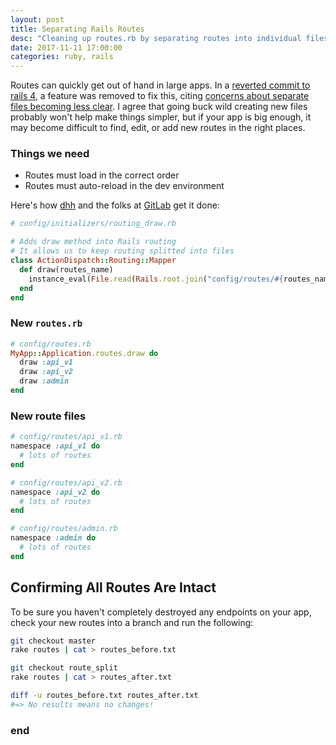 ```yaml
---
layout: post
title: Separating Rails Routes
desc: "Cleaning up routes.rb by separating routes into individual files"
date: 2017-11-11 17:00:00
categories: ruby, rails
---
```


Routes can quickly get out of hand in large apps. In a [reverted commit to rails 4](https://github.com/rails/rails/commit/5e7d6bba79393de0279917f93b82f3b7b176f4b5), a feature was removed to fix this, citing [concerns about separate files becoming less clear](https://github.com/rails/rails/commit/5e7d6bba79393de0279917f93b82f3b7b176f4b5#commitcomment-5846694). I agree that going buck wild creating new files probably won't help make things simpler, but if your app is big enough, it may become difficult to find, edit, or add new routes in the right places.

### Things we need

 - Routes must load in the correct order
 - Routes must auto-reload in the dev environment

Here's how [dhh](https://gist.github.com/dhh/2492118) and the folks at [GitLab](https://gitlab.com/gitlab-org/gitlab-ce/blob/master/config/initializers/routing_draw.rb) get it done:

```ruby
# config/initializers/routing_draw.rb

# Adds draw method into Rails routing
# It allows us to keep routing splitted into files
class ActionDispatch::Routing::Mapper
  def draw(routes_name)
    instance_eval(File.read(Rails.root.join("config/routes/#{routes_name}.rb")))
  end
end
```

### New `routes.rb`

```ruby
# config/routes.rb
MyApp::Application.routes.draw do
  draw :api_v1
  draw :api_v2
  draw :admin
end
```

### New route files

```ruby
# config/routes/api_v1.rb
namespace :api_v1 do
  # lots of routes
end

# config/routes/api_v2.rb
namespace :api_v2 do
  # lots of routes
end

# config/routes/admin.rb
namespace :admin do
  # lots of routes
end
```

## Confirming All Routes Are Intact

To be sure you haven't completely destroyed any endpoints on your app, check your new routes into a branch and run the following:

```bash
git checkout master
rake routes | cat > routes_before.txt

git checkout route_split
rake routes | cat > routes_after.txt

diff -u routes_before.txt routes_after.txt
#=> No results means no changes!
```

### end